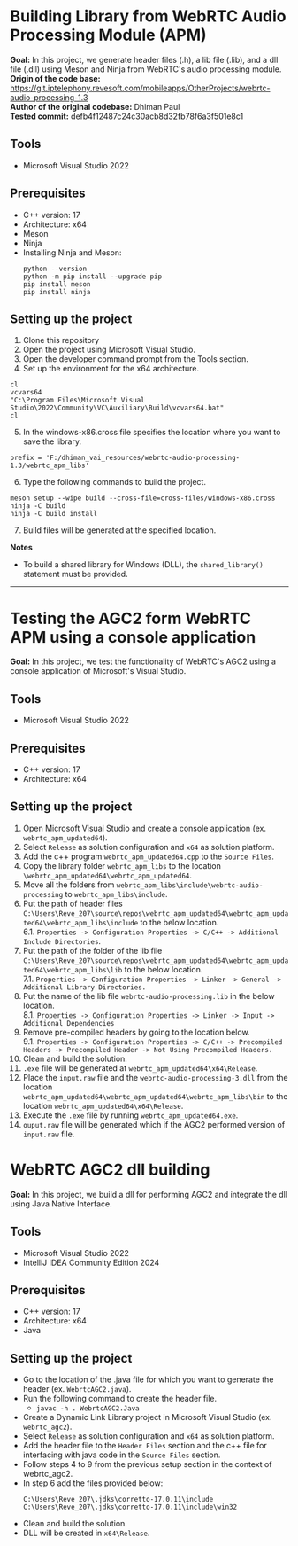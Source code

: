 # Building Library from WebRTC Audio Processing Module (APM)

**Goal:** In this project, we generate header files (.h), a lib file (.lib), and a dll file (.dll) using Meson and Ninja from WebRTC's audio processing module.<br>
**Origin of the code base:** https://git.iptelephony.revesoft.com/mobileapps/OtherProjects/webrtc-audio-processing-1.3<br>
**Author of the original codebase:** Dhiman Paul<br>
**Tested commit:** defb4f12487c24c30acb8d32fb78f6a3f501e8c1<br>

## Tools
* Microsoft Visual Studio 2022
## Prerequisites
* C++ version: 17
* Architecture: x64
* Meson
* Ninja
* Installing Ninja and Meson:
  ```
  python --version
  python -m pip install --upgrade pip
  pip install meson
  pip install ninja
  ```

## Setting up the project
1. Clone this repository
2. Open the project using Microsoft Visual Studio.
3. Open the developer command prompt from the Tools section.
4. Set up the environment for the x64 architecture.
  ```
  cl 
  vcvars64
  "C:\Program Files\Microsoft Visual Studio\2022\Community\VC\Auxiliary\Build\vcvars64.bat"
  cl
  ```
5. In the windows-x86.cross file specifies the location where you want to save the library.
  ```
  prefix = 'F:/dhiman_vai_resources/webrtc-audio-processing-1.3/webrtc_apm_libs'
  ```
6. Type the following commands to build the project.
  ```
  meson setup --wipe build --cross-file=cross-files/windows-x86.cross
  ninja -C build
  ninja -C build install
  ```
7. Build files will be generated at the specified location.

**Notes**
* To build a shared library for Windows (DLL), the ``shared_library()`` statement must be provided.

---
# Testing the AGC2 form WebRTC APM using a console application
**Goal:** In this project, we test the functionality of WebRTC's AGC2 using a console application of Microsoft's Visual Studio.

## Tools
* Microsoft Visual Studio 2022

## Prerequisites
* C++ version: 17
* Architecture: x64

## Setting up the project
1. Open Microsoft Visual Studio and create a console application (ex. ```webrtc_apm_updated64```).
2. Select ```Release``` as solution configuration and ```x64``` as solution platform.
3. Add the c++ program ```webrtc_apm_updated64.cpp``` to the ```Source Files```.
4. Copy the library folder ```webrtc_apm_libs``` to the location ```\webrtc_apm_updated64\webrtc_apm_updated64```.
5. Move all the folders from ```webrtc_apm_libs\include\webrtc-audio-processing``` to ```webrtc_apm_libs\include```.
6. Put the path of header files ```C:\Users\Reve_207\source\repos\webrtc_apm_updated64\webrtc_apm_updated64\webrtc_apm_libs\include``` to the below location.<br>
   6.1. ```Properties -> Configuration Properties -> C/C++ -> Additional Include Directories```.
7. Put the path of the folder of the lib file ```C:\Users\Reve_207\source\repos\webrtc_apm_updated64\webrtc_apm_updated64\webrtc_apm_libs\lib``` to the below location.<br>
  7.1. ```Properties -> Configuration Properties -> Linker -> General -> Additional Library Directories.```
8. Put the name of the lib file ```webrtc-audio-processing.lib``` in the below location.<br>
  8.1. ```Properties -> Configuration Properties -> Linker -> Input -> Additional Dependencies```
9. Remove pre-compiled headers by going to the location below.<br>
  9.1. ```Properties -> Configuration Properties -> C/C++ -> Precompiled Headers -> Precompiled Header -> Not Using Precompiled Headers.```
10. Clean and build the solution.
11. ```.exe``` file will be generated at ```webrtc_apm_updated64\x64\Release```.
12. Place the ```input.raw``` file and the ```webrtc-audio-processing-3.dll``` from the location ```webrtc_apm_updated64\webrtc_apm_updated64\webrtc_apm_libs\bin``` to the location ```webrtc_apm_updated64\x64\Release```.
13. Execute the ```.exe``` file by running ```webrtc_apm_updated64.exe```.
14. ```ouput.raw``` file will be generated which if the AGC2 performed version of ```input.raw``` file.


# WebRTC AGC2 dll building
**Goal:** In this project, we build a dll for performing AGC2 and integrate the dll using Java Native Interface.

## Tools
* Microsoft Visual Studio 2022
* IntelliJ IDEA Community Edition 2024

## Prerequisites
* C++ version: 17
* Architecture: x64
* Java

## Setting up the project
* Go to the location of the .java file for which you want to generate the header (ex. ```WebrtcAGC2.java```).
* Run the following command to create the header file.
  * ```javac -h . WebrtcAGC2.Java```
* Create a Dynamic Link Library project in Microsoft Visual Studio (ex. ```webrtc_agc2```).
* Select ```Release``` as solution configuration and ```x64``` as solution platform.
* Add the header file to the ```Header Files``` section and the c++ file for interfacing with java code in the ```Source Files``` section.
* Follow steps 4 to 9 from the previous setup section in the context of webrtc_agc2.
* In step 6 add the files provided below:
  ```
  C:\Users\Reve_207\.jdks\corretto-17.0.11\include
  C:\Users\Reve_207\.jdks\corretto-17.0.11\include\win32
  ```
* Clean and build the solution.
* DLL will be created in ```x64\Release```.
